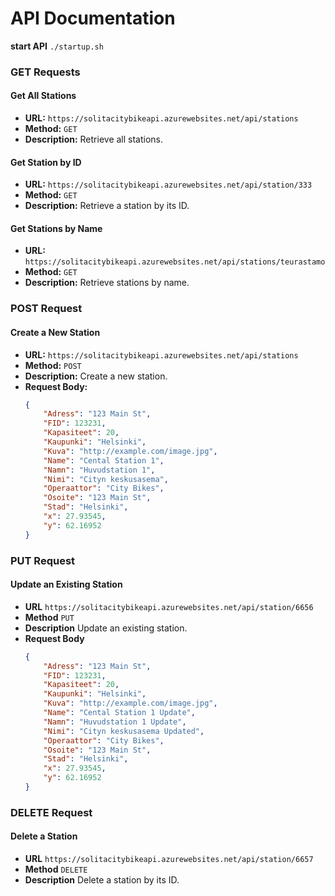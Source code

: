 # API Documentation

**start API** `./startup.sh`

### GET Requests

#### Get All Stations
- **URL:** `https://solitacitybikeapi.azurewebsites.net/api/stations`
- **Method:** `GET`
- **Description:** Retrieve all stations.

#### Get Station by ID
- **URL:** `https://solitacitybikeapi.azurewebsites.net/api/station/333`
- **Method:** `GET`
- **Description:** Retrieve a station by its ID.

#### Get Stations by Name
- **URL:** `https://solitacitybikeapi.azurewebsites.net/api/stations/teurastamo`
- **Method:** `GET`
- **Description:** Retrieve stations by name.

### POST Request

#### Create a New Station
- **URL:** `https://solitacitybikeapi.azurewebsites.net/api/stations`
- **Method:** `POST`
- **Description:** Create a new station.
- **Request Body:**
  ```json
  {
      "Adress": "123 Main St",
      "FID": 123231,
      "Kapasiteet": 20,
      "Kaupunki": "Helsinki",
      "Kuva": "http://example.com/image.jpg",
      "Name": "Cental Station 1",
      "Namn": "Huvudstation 1",
      "Nimi": "Cityn keskusasema",
      "Operaattor": "City Bikes",
      "Osoite": "123 Main St",
      "Stad": "Helsinki",
      "x": 27.93545,
      "y": 62.16952
  }

### PUT Request
#### Update an Existing Station

- **URL** `https://solitacitybikeapi.azurewebsites.net/api/station/6656`
- **Method** `PUT`
- **Description** Update an existing station.
- **Request Body**
  ```json
  {
      "Adress": "123 Main St",
      "FID": 123231,
      "Kapasiteet": 20,
      "Kaupunki": "Helsinki",
      "Kuva": "http://example.com/image.jpg",
      "Name": "Cental Station 1 Update",
      "Namn": "Huvudstation 1 Update",
      "Nimi": "Cityn keskusasema Updated",
      "Operaattor": "City Bikes",
      "Osoite": "123 Main St",
      "Stad": "Helsinki",
      "x": 27.93545,
      "y": 62.16952
  }

### DELETE Request

#### Delete a Station

- **URL** `https://solitacitybikeapi.azurewebsites.net/api/station/6657`
- **Method** `DELETE`
- **Description** Delete a station by its ID.

